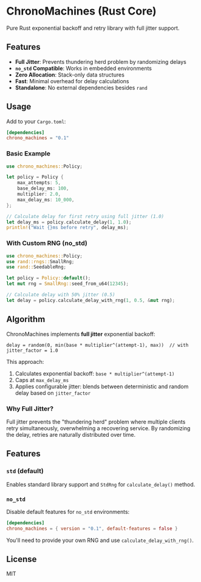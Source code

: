 # ChronoMachines (Rust Core)

Pure Rust exponential backoff and retry library with full jitter support.

## Features

- **Full Jitter**: Prevents thundering herd problem by randomizing delays
- **`no_std` Compatible**: Works in embedded environments
- **Zero Allocation**: Stack-only data structures
- **Fast**: Minimal overhead for delay calculations
- **Standalone**: No external dependencies besides `rand`

## Usage

Add to your `Cargo.toml`:

```toml
[dependencies]
chrono_machines = "0.1"
```

### Basic Example

```rust
use chrono_machines::Policy;

let policy = Policy {
    max_attempts: 5,
    base_delay_ms: 100,
    multiplier: 2.0,
    max_delay_ms: 10_000,
};

// Calculate delay for first retry using full jitter (1.0)
let delay_ms = policy.calculate_delay(1, 1.0);
println!("Wait {}ms before retry", delay_ms);
```

### With Custom RNG (no_std)

```rust
use chrono_machines::Policy;
use rand::rngs::SmallRng;
use rand::SeedableRng;

let policy = Policy::default();
let mut rng = SmallRng::seed_from_u64(12345);

// Calculate delay with 50% jitter (0.5)
let delay = policy.calculate_delay_with_rng(1, 0.5, &mut rng);
```

## Algorithm

ChronoMachines implements **full jitter** exponential backoff:

```
delay = random(0, min(base * multiplier^(attempt-1), max))  // with jitter_factor = 1.0
```

This approach:
1. Calculates exponential backoff: `base * multiplier^(attempt-1)`
2. Caps at `max_delay_ms`
3. Applies configurable jitter: blends between deterministic and random delay based on `jitter_factor`

### Why Full Jitter?

Full jitter prevents the "thundering herd" problem where multiple clients retry simultaneously,
overwhelming a recovering service. By randomizing the delay, retries are naturally distributed
over time.

## Features

### `std` (default)

Enables standard library support and `StdRng` for `calculate_delay()` method.

### `no_std`

Disable default features for `no_std` environments:

```toml
[dependencies]
chrono_machines = { version = "0.1", default-features = false }
```

You'll need to provide your own RNG and use `calculate_delay_with_rng()`.

## License

MIT

